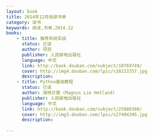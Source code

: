 ```yaml
---
layout: book
title: 2014年12月阅读书单
category: 读书
keywords: 阅读,书单,2014.12
books: 
    - title: 推荐系统实战
      status: 已读
      author: 项亮 
      publisher: 人民邮电出版社
      language: 中文
      link: http://book.douban.com/subject/10769749/
      cover: http://img4.douban.com/lpic/s10213357.jpg
      description:
    - title: Python基础教程
      status: 已读
      author: 海特兰德 (Magnus Lie Hetland) 
      publisher: 人民邮电出版社
      language: 中文
      link: http://book.douban.com/subject/25880388/
      cover: http://img3.douban.com/lpic/s27404395.jpg
      description:
   
---
```


